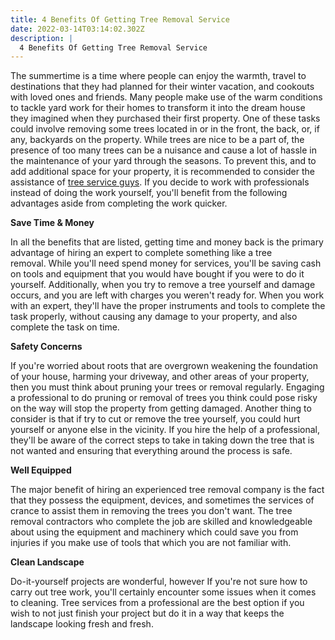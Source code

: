 ```yaml
---
title: 4 Benefits Of Getting Tree Removal Service
date: 2022-03-14T03:14:02.302Z
description: |
  4 Benefits Of Getting Tree Removal Service
---
```

<!--StartFragment-->

The summertime is a time where people can enjoy the warmth, travel to destinations that they had planned for their winter vacation, and cookouts with loved ones and friends. Many people make use of the warm conditions to tackle yard work for their homes to transform it into the dream house they imagined when they purchased their first property. One of these tasks could involve removing some trees located in or in the front, the back, or, if any, backyards on the property. While trees are nice to be a part of, the presence of too many trees can be a nuisance and cause a lot of hassle in the maintenance of your yard through the seasons. To prevent this, and to add additional space for your property, it is recommended to consider the assistance of [tree service guys](https://sites.google.com/view/tree-service-guys). If you decide to work with professionals instead of doing the work yourself, you'll benefit from the following advantages aside from completing the work quicker.

**Save Time & Money**

In all the benefits that are listed, getting time and money back is the primary advantage of hiring an expert to complete something like a tree removal. While you'll need spend money for services, you'll be saving cash on tools and equipment that you would have bought if you were to do it yourself. Additionally, when you try to remove a tree yourself and damage occurs, and you are left with charges you weren't ready for. When you work with an expert, they'll have the proper instruments and tools to complete the task properly, without causing any damage to your property, and also complete the task on time.

**Safety Concerns**

If you're worried about roots that are overgrown weakening the foundation of your house, harming your driveway, and other areas of your property, then you must think about pruning your trees or removal regularly. Engaging a professional to do pruning or removal of trees you think could pose risky on the way will stop the property from getting damaged. Another thing to consider is that if try to cut or remove the tree yourself, you could hurt yourself or anyone else in the vicinity. If you hire the help of a professional, they'll be aware of the correct steps to take in taking down the tree that is not wanted and ensuring that everything around the process is safe.

**Well Equipped**

The major benefit of hiring an experienced tree removal company is the fact that they possess the equipment, devices, and sometimes the services of crance to assist them in removing the trees you don't want. The tree removal contractors who complete the job are skilled and knowledgeable about using the equipment and machinery which could save you from injuries if you make use of tools that which you are not familiar with.

**Clean Landscape**

Do-it-yourself projects are wonderful, however If you're not sure how to carry out tree work, you'll certainly encounter some issues when it comes to cleaning. Tree services from a professional are the best option if you wish to not just finish your project but do it in a way that keeps the landscape looking fresh and fresh.

<!--EndFragment-->